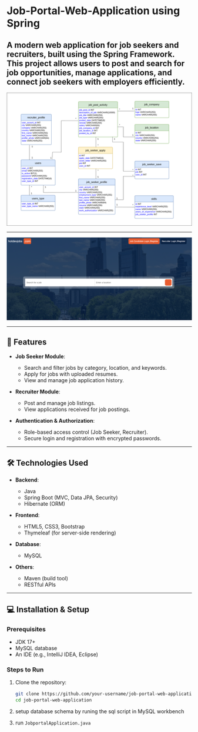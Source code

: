 # Job-Portal-Web-Application using Spring

A modern web application for job seekers and recruiters, built using the **Spring Framework**. This project allows users to post and search for job opportunities, manage applications, and connect job seekers with employers efficiently.
---

![image](https://github.com/BUBEE-Liao/Job-Portal-Web-Application/blob/b1/jobportal-database.png)

---

![image](https://github.com/BUBEE-Liao/Job-Portal-Web-Application/blob/b1/home.jpg)

---

## 🚀 Features
- **Job Seeker Module**:
  - Search and filter jobs by category, location, and keywords.
  - Apply for jobs with uploaded resumes.
  - View and manage job application history.

- **Recruiter Module**:
  - Post and manage job listings.
  - View applications received for job postings.

- **Authentication & Authorization**:
  - Role-based access control (Job Seeker, Recruiter).
  - Secure login and registration with encrypted passwords.

---

## 🛠️ Technologies Used
- **Backend**:
  - Java
  - Spring Boot (MVC, Data JPA, Security)
  - Hibernate (ORM)
  
- **Frontend**:
  - HTML5, CSS3, Bootstrap
  - Thymeleaf (for server-side rendering)

- **Database**:
  - MySQL

- **Others**:
  - Maven (build tool)
  - RESTful APIs

---

## 💻 Installation & Setup

### Prerequisites
- JDK 17+
- MySQL database
- An IDE (e.g., IntelliJ IDEA, Eclipse)

### Steps to Run
1. Clone the repository:
   ```bash
   git clone https://github.com/your-username/job-portal-web-application.git
   cd job-portal-web-application
   
2. setup database schema by runing the sql script in MySQL workbench

3. run `JobportalApplication.java`
